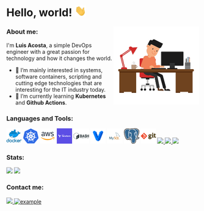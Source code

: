 # Hello, world! <img src="https://raw.githubusercontent.com/luis13byte/luis13byte/main/gifs/wave.gif" width="30px">

<img align="right" style="width:14rem; height:auto" src="https://raw.githubusercontent.com/luis13byte/luis13byte/main/gifs/working.gif"/>

### About me:

I'm **Luis Acosta**, a simple DevOps engineer with a great passion for technology and how it changes the world.

- 👀 I’m mainly interested in systems, software containers, scripting and cutting edge technologies that are interesting for the IT industry today. 
- 🌱 I’m currently learning **Kubernetes** and **Github Actions**.

### Languages and Tools:

<code><img height="40" src="https://raw.githubusercontent.com/github/explore/main/topics/docker/docker.png"></code>
<code><img height="40" src="https://raw.githubusercontent.com/github/explore/main/topics/kubernetes/kubernetes.png"></code>
<code><img height="40" src="https://raw.githubusercontent.com/github/explore/main/topics/aws/aws.png"></code>
<code><img height="40" src="https://raw.githubusercontent.com/github/explore/main/topics/terraform/terraform.png"></code>
<code><img height="40" src="https://raw.githubusercontent.com/github/explore/main/topics/bash/bash.png"></code>
<code><img height="40" src="https://raw.githubusercontent.com/github/explore/main/topics/vagrant/vagrant.png"></code>
<code><img height="40" src="https://raw.githubusercontent.com/github/explore/main/topics/mysql/mysql.png"></code>
<code><img height="40" src="https://raw.githubusercontent.com/github/explore/main/topics/postgresql/postgresql.png"></code>
<code><img height="40" src="https://raw.githubusercontent.com/github/explore/main/topics/git/git.png"></code>
<a href="https://github.com/features/actions"> 
  <code><img height="40" src="https://github.githubassets.com/images/modules/site/features/actions-icon-actions.svg"></code>
</a>
<a href="https://prometheus.io/"> 
  <code><img height="40" src="https://prometheus.io/assets/favicons/favicon.ico"></code>
</a>
<a href="https://www.nginx.com/"> 
  <code><img height="40" src="https://www.nginx.com/wp-content/uploads/2020/05/NGINX-product-icon.svg"></code>
</a>


  
### Stats:
<img height="165" src="https://github-readme-stats.vercel.app/api/?username=luis13byte&theme=chartreuse-dark" />  <img height="165" src="http://github-readme-streak-stats.herokuapp.com?user=luis13byte&theme=highcontrast&date_format=M%20j%5B%2C%20Y%5D" />

### Contact me:
<div>
<a href="mailto:luis13cst@gmail.com.com?subject=Feedback%20From%20Github&body=Hello," target="_blank">
  <img src="https://img.shields.io/badge/Gmail-D14836?style=for-the-badge&logo=gmail&logoColor=white">
</a>
<a  href="https://linkedin.com/in/luis-angel-acosta" target="_blank">
  <img src="https://img.shields.io/badge/Linked%20In-0A66C2.svg?style=for-the-badge&logo=linkedin&logoColor=white" alt="example"/>
</a>
</div>
